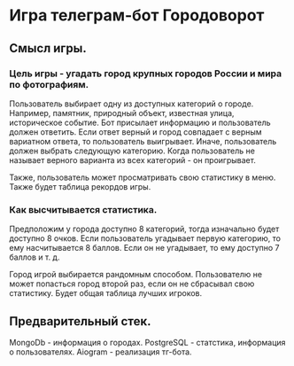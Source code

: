 # Игра телеграм-бот Городоворот

## Смысл игры.
### Цель игры - угадать город крупных городов России и мира по фотографиям.
Пользователь выбирает одну из доступных категорий о городе. Например, памятник, природный объект, известная улица, историческое событие. 
Бот присылает информацию и пользователь должен ответить. 
Если ответ верный и город совпадает с верным вариатном ответа, то пользователь выигрывает. Иначе, пользователь должен выбрать следующую категорию.
Когда пользователь не называет верного варианта из всех категорий - он проигрывает.

Также, пользователь может просматривать свою статистику в меню. Также будет таблица рекордов игры.

### Как высчитывается статистика.
Предположим у города доступно 8 категорий, тогда изначально будет доступно 8 очков. Если пользователь угадывает первую категорию, то ему насчитывается 8 баллов. Если он не угадывает, то ему доступно 7 баллов и т. д.

Город игрой выбирается рандомным способом. Пользователю не может попасться город второй раз, если он не сбрасывал свою статистику.
Будет общая таблица лучших игроков. 

## Предварительный стек.
MongoDb - информация о городах.
PostgreSQL - статстика, информация о пользователях.
Aiogram - реализация тг-бота.
